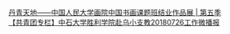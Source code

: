   
[丹青天地——中国人民大学画院中国书画课题班结业作品展 | 第五季](http://www.dianyue.me/archives/462/dadk691feutccxlo/)  
[【共青团专栏】中石大学胜利学院赴乌小支教20180726工作微播报](http://www.dianyue.me/archives/854/udr7m1s1bskoudl0/)